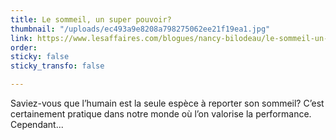 ```yaml
---
title: Le sommeil, un super pouvoir?
thumbnail: "/uploads/ec493a9e8208a798275062ee21f19ea1.jpg"
link: https://www.lesaffaires.com/blogues/nancy-bilodeau/le-sommeil-un-super-pouvoir/635682
order: 
sticky: false
sticky_transfo: false

---
```

Saviez-vous que l’humain est la seule espèce à reporter son sommeil? C’est certainement pratique dans notre monde où l’on valorise la performance. Cependant...